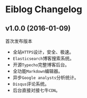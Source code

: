 # Eiblog Changelog

## v1.0.0 (2016-01-09)
首次发布版本

* 全站`HTTPS`设计，安全、极速。
* `Elasticsearch`博客搜索系统。
* 开源`Typecho`完整博客后台。
* 全功能`Markdown`编辑器。
* 异步`Google analysts`分析统计。
* `Disqus`评论系统。
* 后台直接对接七牛`CDN`。
